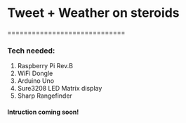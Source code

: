 # Tweet + Weather on steroids
=============================

### Tech needed:
1. Raspberry Pi Rev.B
2. WiFi Dongle
3. Arduino Uno
4. Sure3208 LED Matrix display
5. Sharp Rangefinder

#### Intruction coming soon!
